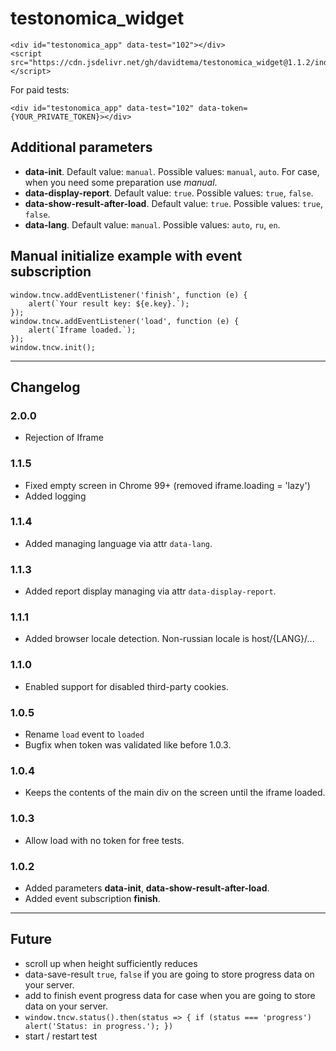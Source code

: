 # testonomica_widget

    <div id="testonomica_app" data-test="102"></div>
    <script src="https://cdn.jsdelivr.net/gh/davidtema/testonomica_widget@1.1.2/index.min.js"></script>

For paid tests:

    <div id="testonomica_app" data-test="102" data-token={YOUR_PRIVATE_TOKEN}></div>

Additional parameters
---

- **data-init**. Default value: `manual`. Possible values: `manual`, `auto`. For case, when you need some preparation
  use *manual*.
- **data-display-report**. Default value: `true`. Possible values: `true`, `false`.
- **data-show-result-after-load**. Default value: `true`. Possible values: `true`, `false`.
- **data-lang**. Default value: `manual`. Possible values: `auto`, `ru`, `en`.

## Manual initialize example with event subscription

    window.tncw.addEventListener('finish', function (e) {
        alert(`Your result key: ${e.key}.`);
    });
    window.tncw.addEventListener('load', function (e) {
        alert(`Iframe loaded.`);
    });
    window.tncw.init();

---

Changelog
---

### 2.0.0
- Rejection of Iframe

### 1.1.5

- Fixed empty screen in Chrome 99+ (removed iframe.loading = 'lazy')
- Added logging

### 1.1.4

- Added managing language via attr `data-lang`.

### 1.1.3

- Added report display managing via attr `data-display-report`.

### 1.1.1

- Added browser locale detection. Non-russian locale is host/{LANG}/...

### 1.1.0

- Enabled support for disabled third-party cookies.

### 1.0.5

- Rename `load` event to `loaded`
- Bugfix when token was validated like before 1.0.3.

### 1.0.4

- Keeps the contents of the main div on the screen until the iframe loaded.

### 1.0.3

- Allow load with no token for free tests.

### 1.0.2

- Added parameters **data-init**, **data-show-result-after-load**.
- Added event subscription **finish**.

---

Future
---

- scroll up when height sufficiently reduces
- data-save-result `true`, `false` if you are going to store progress data on your server.
- add to finish event progress data for case when you are going to store data on your server.
- `window.tncw.status().then(status => { if (status === 'progress') alert('Status: in progress.'); })`
- start / restart test

